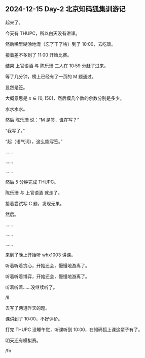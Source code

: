 ## 2024-12-15 Day-2 北京知码狐集训游记

起来了。

今天有 THUPC，所以白天没有讲课。

然后稀里糊涂地混（忘了干了啥）到了 10:00，去吃饭。

接着差不多到了 11:00 开始比赛。

结果 上官语涵 与 陈乐珊 二人在 10:59 分赶了过来。

等了几分钟，榜上已经有了一页的 M 题通过。

显然是签。

大概意思是 $x \in [0, 150]$，然后模几个数的余数分别是多少。

水水水水。

然后 陈乐珊 说：“M 是签，谁在写？”

“我写了。”

“起（语气词），这么能写签。”

……

……

……

然后 5 分钟完成 THUPC。

陈乐珊 与 上官语涵 就走了。

接着尝试写 C 题，发现无果。

然后。

……

……

……

来到了晚上开始听 whx1003 讲课。

听着听着贪心，开始还会，慢慢地游离了。

听着听着博弈，开始还会，慢慢地游离了。

听着听着……没继续听了。

/ll

去写了两道昨天的题。

课讲到了 10:00，不好评价。

打完 THUPC 没睡午觉，听课听到 10:00，在知码狐上课这辈子有了。

明天还有模拟赛。

/fn
